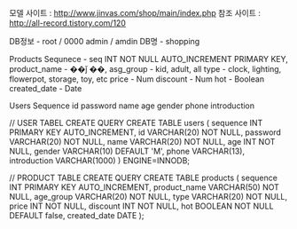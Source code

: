모델 사이트 : http://www.jinvas.com/shop/main/index.php
참조 사이트 : 
http://all-record.tistory.com/120

DB정보 - root / 0000
admin / amdin
DB명 - shopping

Products
Sequnece - seq INT NOT NULL AUTO_INCREMENT PRIMARY KEY,
product_name - ��ǰ ��,
asg_group - kid, adult, all
type - clock, lighting, flowerpot, storage, toy, etc
price - Num
discount - Num
hot - Boolean
created_date - Date

Users
Sequence
id
password
name
age
gender
phone
introduction

// USER TABEL CREATE QUERY
CREATE TABLE users (
sequence INT PRIMARY KEY AUTO_INCREMENT,
id VARCHAR(20) NOT NULL,
password VARCHAR(20) NOT NULL,
name VARCHAR(20) NOT NULL,
age INT NOT NULL,
gender VARCHAR(10) DEFAULT 'M',
phone VARCHAR(13),
introduction VARCHAR(1000)
) ENGINE=INNODB;


// PRODUCT TABLE CREATE QUERY
CREATE TABLE products (
    sequence INT PRIMARY KEY AUTO_INCREMENT,
    product_name VARCHAR(50) NOT NULL,
    age_group VARCHAR(20) NOT NULL,
    type VARCHAR(20) NOT NULL,
    price INT NOT NULL,
    discount INT NOT NULL,
    hot BOOLEAN NOT NULL DEFAULT false,
    created_date DATE
);